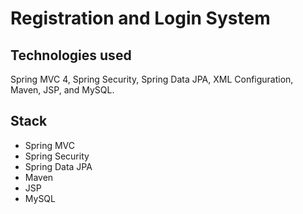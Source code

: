 # Registration and Login System

## Technologies used

Spring MVC 4, Spring Security, Spring Data JPA, XML Configuration, Maven, JSP, and MySQL.

## Stack

- Spring MVC
- Spring Security
- Spring Data JPA
- Maven
- JSP
- MySQL
